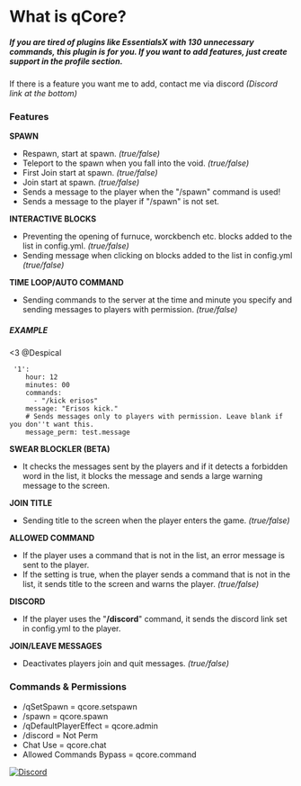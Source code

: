 # What is qCore?

#####  If you are tired of plugins like EssentialsX with 130 unnecessary commands, this plugin is for you. If you want to add features, just create support in the profile section.

If there is a feature you want me to add, contact me via discord *(Discord link at the bottom)*



### Features

**SPAWN**
- Respawn, start at spawn. *(true/false)*
- Teleport to the spawn when you fall into the void. *(true/false)*
- First Join start at spawn. *(true/false)*
- Join start at spawn. *(true/false)*
- Sends a message to the player when the "/spawn" command is used!
- Sends a message to the player if "/spawn" is not set.

**INTERACTIVE BLOCKS**
- Preventing the opening of furnuce, worckbench etc. blocks added to the list in config.yml. *(true/false)*
- Sending message when clicking on blocks added to the list in config.yml *(true/false)*

**TIME LOOP/AUTO COMMAND**
- Sending commands to the server at the time and minute you specify and sending messages to players with permission. *(true/false)*


##### EXAMPLE 
<3 @Despical
``` 
 '1':
    hour: 12
    minutes: 00
    commands:
      - "/kick erisos"
    message: "Erisos kick."
    # Sends messages only to players with permission. Leave blank if you don''t want this.
    message_perm: test.message
```

**SWEAR BLOCKLER (BETA)**
- It checks the messages sent by the players and if it detects a forbidden word in the list, it blocks the message and sends a large warning message to the screen.

**JOIN TITLE**
- Sending title to the screen when the player enters the game. *(true/false)*

**ALLOWED COMMAND**
- If the player uses a command that is not in the list, an error message is sent to the player.
- If the setting is true, when the player sends a command that is not in the list, it sends title to the screen and warns the player. *(true/false)*

**DISCORD**
- If the player uses the "**/discord**" command, it sends the discord link set in config.yml to the player.

**JOIN/LEAVE MESSAGES**
- Deactivates players join and quit messages. *(true/false)*



### Commands & Permissions
- /qSetSpawn = qcore.setspawn
- /spawn = qcore.spawn
- /qDefaultPlayerEffect = qcore.admin
- /discord = Not Perm
- Chat Use = qcore.chat
- Allowed Commands Bypass = qcore.command


[![Discord](https://cdn.discordapp.com/attachments/1192048090832711680/1203384882999328809/discord.png?ex=65d0e681&is=65be7181&hm=0d3a7f062000edd25b58e3524f009df8c47f8180be25dc5bc4452c59ba68dc8c& "Discord")](https://discord.gg/EsFhKcDMbh "Discord")








